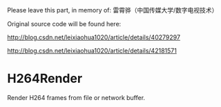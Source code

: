 Please leave this part, in memory of: 雷霄骅（中国传媒大学/数字电视技术）

Original source code will be found here:

http://blog.csdn.net/leixiaohua1020/article/details/40279297

http://blog.csdn.net/leixiaohua1020/article/details/42181571

# H264Render
Render H264 frames from file or network buffer.
